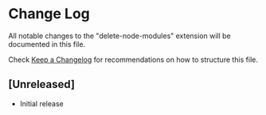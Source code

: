 # Change Log

All notable changes to the "delete-node-modules" extension will be documented in this file.

Check [Keep a Changelog](http://keepachangelog.com/) for recommendations on how to structure this file.

## [Unreleased]

- Initial release